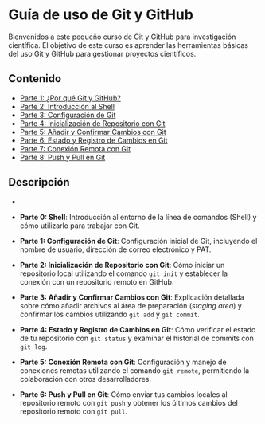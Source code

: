# Guía de uso de Git y GitHub

Bienvenidos a este pequeño curso de Git y GitHub para investigación científica. El objetivo de este curso es aprender las herramientas básicas del uso Git y GitHub para gestionar proyectos científicos.

## Contenido

- [Parte 1: ¿Por qué Git y GitHub?](Parte1_git_github.md)
- [Parte 2: Introducción al Shell](Parte2_shell.md)
- [Parte 3: Configuración de Git](Parte3_git_config.md)
- [Parte 4: Inicialización de Repositorio con Git](Parte4_git_init.md)
- [Parte 5: Añadir y Confirmar Cambios con Git](Parte5_git_add_commit.md)
- [Parte 6: Estado y Registro de Cambios en Git](Parte6_git_status_log.md)
- [Parte 7: Conexión Remota con Git](Parte7_git_remote.md)
- [Parte 8: Push y Pull en Git](Parte8_git_push_pull.md)

## Descripción

- 
- **Parte 0: Shell**: Introducción al entorno de la línea de comandos (Shell) y cómo utilizarlo para trabajar con Git.

- **Parte 1: Configuración de Git**: Configuración inicial de Git, incluyendo el nombre de usuario, dirección de correo electrónico y PAT.

- **Parte 2: Inicialización de Repositorio con Git**: Cómo iniciar un repositorio local utilizando el comando `git init` y establecer la conexión con un repositorio remoto en GitHub.

- **Parte 3: Añadir y Confirmar Cambios con Git**: Explicación detallada sobre cómo añadir archivos al área de preparación (*staging area*) y confirmar los cambios utilizando `git add` y `git commit`.

- **Parte 4: Estado y Registro de Cambios en Git**: Cómo verificar el estado de tu repositorio con `git status` y examinar el historial de commits con `git log`.

- **Parte 5: Conexión Remota con Git**: Configuración y manejo de conexiones remotas utilizando el comando `git remote`, permitiendo la colaboración con otros desarrolladores.

- **Parte 6: Push y Pull en Git**: Cómo enviar tus cambios locales al repositorio remoto con `git push` y obtener los últimos cambios del repositorio remoto con `git pull`.
